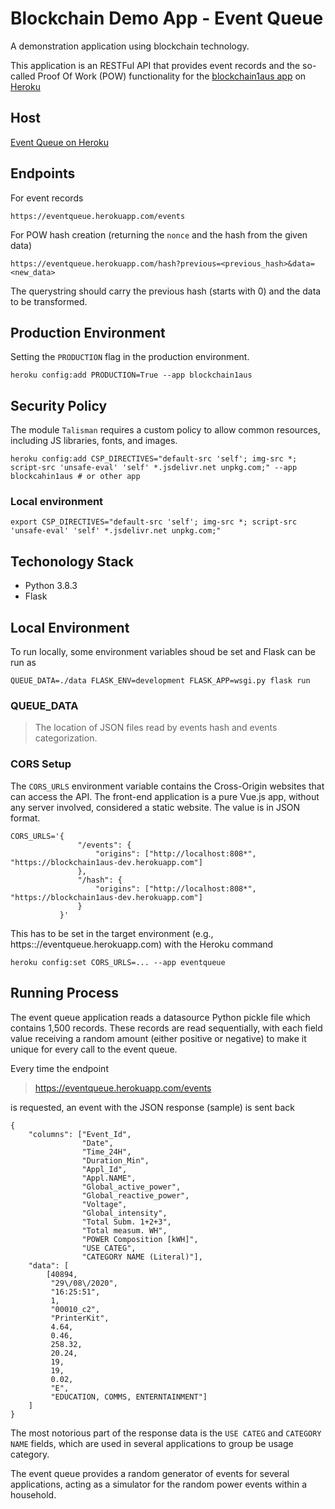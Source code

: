 # Blockchain Demo App - Event Queue

A demonstration application using blockchain technology.

This application is an RESTFul API that provides event records and the so-called Proof Of Work (POW) functionality for 
the [blockchain1aus app](blockchain1aus.herokuapp.com) on [Heroku](https://heroku.com)

## Host

[Event Queue on Heroku](https://eventqueue.herokuapp.com/)

## Endpoints

For event records
```
https://eventqueue.herokuapp.com/events
```

For POW hash creation (returning the `nonce` and the hash from the given data)
```
https://eventqueue.herokuapp.com/hash?previous=<previous_hash>&data=<new_data>
```

The querystring should carry the previous hash (starts with 0) and the data to be transformed.

## Production Environment

Setting the `PRODUCTION` flag in the production environment.
```
heroku config:add PRODUCTION=True --app blockchain1aus
```

## Security Policy

The module `Talisman` requires a custom policy to allow common resources, including
JS libraries, fonts, and images.

```
heroku config:add CSP_DIRECTIVES="default-src 'self'; img-src *; script-src 'unsafe-eval' 'self' *.jsdelivr.net unpkg.com;" --app blockcahin1aus # or other app
```

### Local environment
```
export CSP_DIRECTIVES="default-src 'self'; img-src *; script-src 'unsafe-eval' 'self' *.jsdelivr.net unpkg.com;"
```

## Techonology Stack

* Python 3.8.3
* Flask

## Local Environment

To run locally, some environment variables shoud be set and Flask can be run as

```
QUEUE_DATA=./data FLASK_ENV=development FLASK_APP=wsgi.py flask run
```

### QUEUE_DATA

> The location of JSON files read by events hash and events categorization.

### CORS Setup

The `CORS_URLS` environment variable contains the Cross-Origin websites that can access the API. The front-end application is a pure Vue.js app, without any server involved, considered a static website. The value is in JSON format.
```
CORS_URLS='{
               "/events": {
                   "origins": ["http://localhost:808*", "https://blockchain1aus-dev.herokuapp.com"]
               },
               "/hash": {
                   "origins": ["http://localhost:808*", "https://blockchain1aus-dev.herokuapp.com"]
               }
           }'
```

This has to be set in the target environment (e.g., https:://eventqueue.herokuapp.com) with the Heroku command

```
heroku config:set CORS_URLS=... --app eventqueue
```
## Running Process

The event queue application reads a datasource Python pickle file which contains 1,500 records. These records are read sequentially, with each field value receiving a random amount (either positive or negative) to make it unique for every call to the event queue.

Every time the endpoint

> https://eventqueue.herokuapp.com/events

is requested, an event with the JSON response (sample) is sent back

```
{
	"columns": ["Event_Id",
				"Date",
				"Time_24H",
				"Duration_Min",
				"Appl_Id",
				"Appl.NAME",
				"Global_active_power",
				"Global_reactive_power",
				"Voltage",
				"Global_intensity",
				"Total Subm. 1+2+3",
				"Total measum. WH",
				"POWER Composition [kWH]",
				"USE CATEG",
				"CATEGORY NAME (Literal)"],
	"data": [
		[40894,
		 "29\/08\/2020",
		 "16:25:51",
		 1,
		 "00010_c2",
		 "PrinterKit",
		 4.64,
		 0.46,
		 258.32,
		 20.24,
		 19,
		 19,
		 0.02,
		 "E",
		 "EDUCATION, COMMS, ENTERNTAINMENT"]
	]
}
```

The most notorious part of the response data is the `USE CATEG` and `CATEGORY NAME` fields, which are used in several applications to group be usage category.

The event queue provides a random generator of events for several applications, acting as a simulator for the random power events within a household.
